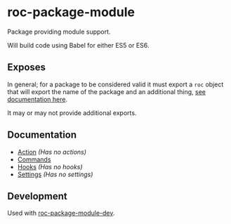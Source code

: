 # roc-package-module
Package providing module support.

Will build code using Babel for either ES5 or ES6.

## Exposes
In general; for a package to be considered valid it must export a `roc` object that will export the name of the package and an additional thing, [see documentation here](https://github.com/rocjs/roc/blob/master/docs/Extensions.md#general-structure).

It may or may not provide additional exports.

## Documentation
- [Action](/packages/roc-package-module/docs/Actions.md) _(Has no actions)_
- [Commands](/packages/roc-package-module/docs/Commands.md)
- [Hooks](/packages/roc-package-core/module/Hooks.md) _(Has no hooks)_
- [Settings](/packages/roc-package-module/docs/Settings.md) _(Has no settings)_

## Development
Used with [roc-package-module-dev](/packages/roc-package-module-dev).
